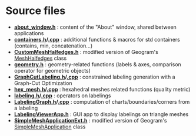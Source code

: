 # Source files

- **[about_window.h](about_window.h)** : content of the "About" window, shared between applications
- **[containers.h](containers.h)/[.cpp](../src/containers.cpp)** : additional functions & macros for std containers (contains, min, concatenation...)
- **[CustomMeshHalfedges.h](CustomMeshHalfedges.h)** : modified version of Geogram's [MeshHalfedges](https://github.com/BrunoLevy/geogram/blob/main/src/lib/geogram/mesh/mesh_halfedges.h) class
- **[geometry.h](geometry.h)** : geometry-related functions (labels & axes, comparison operator for geometric objects)
- **[GraphCutLabeling.h](GraphCutLabeling.h)/[.cpp](../src/GraphCutLabeling.cpp)** : constrained labeling generation with a Graph-Cut Optimization
- **[hex_mesh.h](hex_mesh.h)/[.cpp](../src/hex_mesh.cpp)** : hexahedral meshes related functions (quality metric)
- **[labeling.h](labeling.h)/[.cpp](../src/labeling.cpp)** : operators on labelings
- **[LabelingGraph.h](LabelingGraph.h)/[.cpp](../src/LabelingGraph.cpp)** : computation of charts/boundaries/corners from a labeling
- **[LabelingViewerApp.h](LabelingViewerApp.h)** : GUI app to display labelings on triangle meshes
- **[SimpleMeshApplicationExt.h](SimpleMeshApplicationExt.h)** : modified version of Geogram's [SimpleMeshApplication](https://github.com/BrunoLevy/geogram/blob/main/src/lib/geogram_gfx/gui/simple_mesh_application.h) class